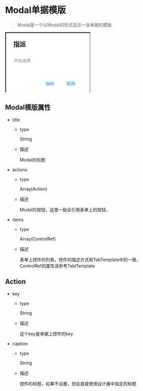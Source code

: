 # Modal单据模版
> Modal是一个以Modal的形式显示一张单据的模版

![Modal](./imgs/modal.png)

## Modal模版属性
* title 
    + type

        String
    + 描述

        Modal的标题
* actions 
    + type 

        Array(Action)
    + 描述

        Modal的按钮，这里一般会引用表单上的按钮，
* items 

    + type

        Array(ControlRef)
    
    + 描述

        表单上控件的列表，控件的描述方式和TabTemplate中的一致，ControlRef的属性请参考TablTemplate 

## Action

* key
    + type

        String
    + 描述

        这个key是单据上控件的key

* caption
    + type

        String
    + 描述

        控件的标题，如果不设置，则会直接使用设计器中指定的标题

